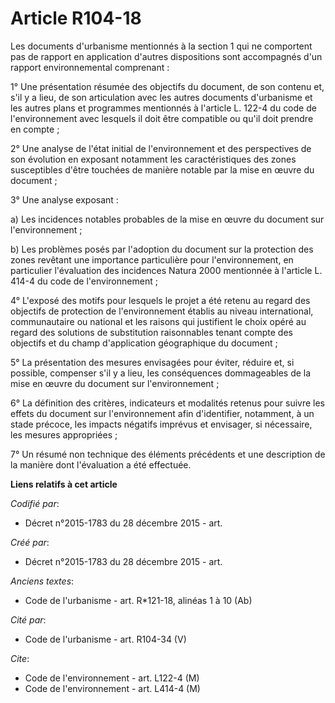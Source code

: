 # Article R104-18

Les documents d'urbanisme mentionnés à la section 1 qui ne comportent pas de rapport en application d'autres dispositions
sont accompagnés d'un rapport environnemental comprenant :

1° Une présentation résumée des objectifs du document, de son contenu et, s'il y a lieu, de son articulation avec les autres
documents d'urbanisme et les autres plans et programmes mentionnés à l'article L. 122-4 du code de l'environnement avec
lesquels il doit être compatible ou qu'il doit prendre en compte ;

2° Une analyse de l'état initial de l'environnement et des perspectives de son évolution en exposant notamment les
caractéristiques des zones susceptibles d'être touchées de manière notable par la mise en œuvre du document ;

3° Une analyse exposant :

a) Les incidences notables probables de la mise en œuvre du document sur l'environnement ;

b) Les problèmes posés par l'adoption du document sur la protection des zones revêtant une importance particulière pour
l'environnement, en particulier l'évaluation des incidences Natura 2000 mentionnée à l'article L. 414-4 du code de
l'environnement ;

4° L'exposé des motifs pour lesquels le projet a été retenu au regard des objectifs de protection de l'environnement établis
au niveau international, communautaire ou national et les raisons qui justifient le choix opéré au regard des solutions de
substitution raisonnables tenant compte des objectifs et du champ d'application géographique du document ;

5° La présentation des mesures envisagées pour éviter, réduire et, si possible, compenser s'il y a lieu, les conséquences
dommageables de la mise en œuvre du document sur l'environnement ;

6° La définition des critères, indicateurs et modalités retenus pour suivre les effets du document sur l'environnement afin
d'identifier, notamment, à un stade précoce, les impacts négatifs imprévus et envisager, si nécessaire, les mesures
appropriées ;

7° Un résumé non technique des éléments précédents et une description de la manière dont l'évaluation a été effectuée.

**Liens relatifs à cet article**

_Codifié par_:

  - Décret n°2015-1783 du 28 décembre 2015 - art.

_Créé par_:

  - Décret n°2015-1783 du 28 décembre 2015 - art.

_Anciens textes_:

  - Code de l'urbanisme - art. R*121-18, alinéas 1 à 10 (Ab)

_Cité par_:

  - Code de l'urbanisme - art. R104-34 (V)

_Cite_:

  - Code de l'environnement - art. L122-4 (M)
  - Code de l'environnement - art. L414-4 (M)

